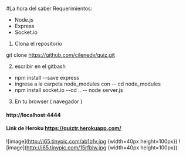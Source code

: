 #La hora del saber
Requerimientos:
- Node.js
- Express
- Socket.io

1. Clona el repositorio 

git clone https://github.com/cilenedv/quiz.git

2. escribir en el gitbash
- npm install --save express
- ingresa a la carpeta node_modules con -- cd node_modules
- npm install socket.io
--cd ..
-- node server.js

3. En tu browser ( navegador )
####  http://localhost:4444
#### Link de Heroku https://quiztr.herokuapp.com/

![image](http://i65.tinypic.com/ab1b1v.jpg {width=40px height=100px})
![image](http://i65.tinypic.com/15rfblw.jpg {width=40px height=100px})



